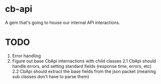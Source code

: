 cb-api
================

A gem that's going to house our internal API interactions.


TODO
==================
1. Error handling
2. Figure out base CbApi internactions with child classes
	2.1 CbApi should handle errors, and setting standard fields (response time, errors, etc)
	2.2 CbApi should extract the base fields from the json packet (meaning sub classes don't have to parse them)